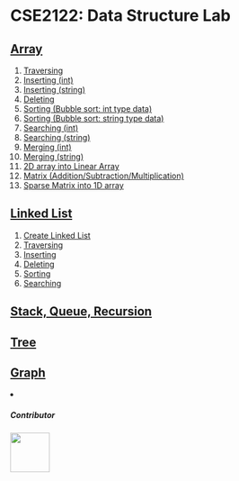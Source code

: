 # CSE2122: Data Structure Lab


<h2><a href="https://github.com/fahimahammed/CSE2122-Data-Structure-Lab/tree/main/Array">Array</a></h2>
<ol>
<li><a href="https://github.com/fahimahammed/CSE2122-Data-Structure-Lab/blob/main/Array/1-Traversing-Array.c">Traversing</a></li>
<li><a href="https://github.com/fahimahammed/CSE2122-Data-Structure-Lab/blob/main/Array/2-Inserting-Array.c">Inserting (int)</a></li>
<li><a href="https://github.com/fahimahammed/CSE2122-Data-Structure-Lab/blob/main/Array/2-Inserting-Array%202.c">Inserting (string)</a></li>
<li><a href="https://github.com/fahimahammed/CSE2122-Data-Structure-Lab/blob/main/Array/3-deleting-item-form-array.c">Deleting</a></li>
<li><a href="https://github.com/fahimahammed/CSE2122-Data-Structure-Lab/blob/main/Array/4-sort-int-bubble-sort.c">Sorting (Bubble sort: int type data)</a></li>
<li><a href="https://github.com/fahimahammed/CSE2122-Data-Structure-Lab/blob/main/Array/4-sort-string-bubble-sort.c">Sorting (Bubble sort: string type data)</a></li>
<li><a href="https://github.com/fahimahammed/CSE2122-Data-Structure-Lab/blob/main/Array/5-searching-int-linear-binary.c">Searching (int)</a></li>
<li><a href="https://github.com/fahimahammed/CSE2122-Data-Structure-Lab/blob/main/Array/5-searching-string-linear-binary.c">Searching (string)</a></li>
<li><a href="https://github.com/fahimahammed/CSE2122-Data-Structure-Lab/blob/main/Array/6-Merging-two-int-arrays.c">Merging (int)</a></li>
<li><a href="https://github.com/fahimahammed/CSE2122-Data-Structure-Lab/blob/main/Array/6-Merging-two-char-arrays.c">Merging (string)</a></li>
<li><a href="https://github.com/fahimahammed/CSE2122-Data-Structure-Lab/blob/main/Array/7-2D-array-into-linear-array.c">2D array into Linear Array</a></li>
<li><a href="https://github.com/fahimahammed/CSE2122-Data-Structure-Lab/blob/main/Array/8-Matrix-add-mul-sub.c">Matrix (Addition/Subtraction/Multiplication)</a></li>
<li><a href="https://github.com/fahimahammed/CSE2122-Data-Structure-Lab/blob/main/Array/9-sparse-matrix-into-1D-Array.c">Sparse Matrix into 1D array</a></li>
</ol>

<h2><a href="https://github.com/fahimahammed/CSE2122-Data-Structure-Lab/tree/main/LinkedList">Linked List</a></h2>

<ol>
<li><a href="https://github.com/fahimahammed/CSE2122-Data-Structure-Lab/blob/main/LinkedList/1-create-linkedlist-store-value.c">Create Linked List</a></li>
<li><a href="https://github.com/fahimahammed/CSE2122-Data-Structure-Lab/blob/main/LinkedList/2-Traversing-maximum-minimum-total-average-sin-value-linkedlist.c">Traversing</a></li>
<li><a href="https://github.com/fahimahammed/CSE2122-Data-Structure-Lab/blob/main/LinkedList/3-inserting-byPosition-and-according-to-sorting.c">Inserting</a></li>
<li><a href="https://github.com/fahimahammed/CSE2122-Data-Structure-Lab/blob/main/LinkedList/4-deleting-item-from-list.c">Deleting</a></li>
<li><a href="https://github.com/fahimahammed/CSE2122-Data-Structure-Lab/blob/main/LinkedList/5-Sorting-in-linkedlist.c">Sorting</a></li>
<li><a href="https://github.com/fahimahammed/CSE2122-Data-Structure-Lab/blob/main/LinkedList/6-Searching-in-linkedlist.c">Searching</a></li>
</ol>

<h2><a href="">Stack, Queue, Recursion</a></h2>
<h2><a href="">Tree</a></h2>
<h2><a href="">Graph</a></h2>
<li><a href=""></a></li>


<h5>Contributor</h5>
<img width="70" src="https://fahim-firoz.web.app/static/media/profile.db9ac08d.png"/>